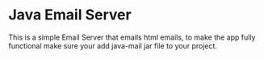 # Java Email Server
This is a simple Email Server that emails html emails, to make the app fully functional make sure your add java-mail jar file to your project.